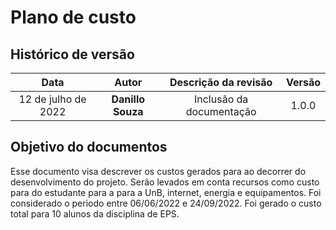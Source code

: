 # Plano de custo

## Histórico de versão

| Data | Autor | Descrição da revisão | Versão |
| :--: | :---: | :------------------: | :----: |
| 12 de julho de 2022 | **Danillo Souza** | Inclusão da documentação     | 1.0.0 |

## Objetivo do documentos

Esse documento visa descrever os custos gerados para ao decorrer do desenvolvimento do projeto. Serão levados em conta recursos como custo para do estudante para a para a UnB, internet, energia e equipamentos. Foi considerado o periodo entre 06/06/2022 e 24/09/2022. Foi gerado o custo total para 10 alunos da disciplina de EPS.

